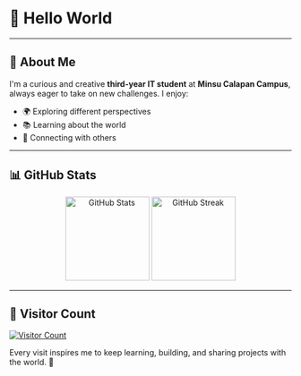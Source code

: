 # 🌌 Hello World  

---

## 👋 About Me  

I'm a curious and creative **third-year IT student** at **Minsu Calapan Campus**, always eager to take on new challenges. I enjoy:  
- 🌍 Exploring different perspectives  
- 📚 Learning about the world  
- 🤝 Connecting with others  

---

## 📊 GitHub Stats  

<div align="center">  
  <img src="https://github-readme-stats.vercel.app/api?username=codewithryry&theme=dark&hide_border=false&include_all_commits=true&count_private=true" height="150" alt="GitHub Stats" />  
  <img src="https://github-readme-streak-stats.herokuapp.com/?user=codewithryry&theme=dark&hide_border=false" height="150" alt="GitHub Streak" />  
</div>  

---

## 👥 Visitor Count  

<div align="left">  
  <a href="https://visitcount.itsvg.in">
    <img src="https://visitcount.itsvg.in/api?id=codewithryry&icon=0&color=0" alt="Visitor Count" />  
  </a>  
</div>  

Every visit inspires me to keep learning, building, and sharing projects with the world. 🚀  
